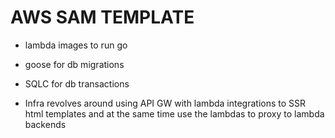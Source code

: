 # AWS SAM TEMPLATE

- lambda images to run go
- goose for db migrations
- SQLC for db transactions

- Infra revolves around using API GW with lambda integrations to SSR html templates and at the same time use the lambdas to proxy to lambda backends
